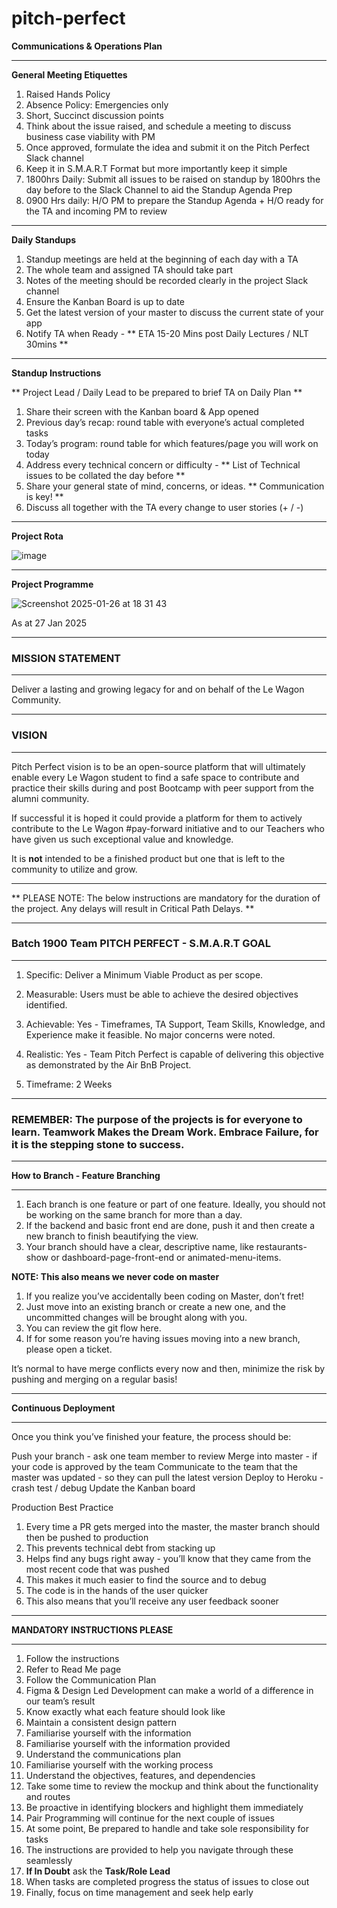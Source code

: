 # pitch-perfect

**Communications & Operations Plan**

**********************************************************************************************************************************************************************************************

**General Meeting Etiquettes**

1. Raised Hands Policy
2. Absence Policy: Emergencies only
3. Short, Succinct discussion points
4. Think about the issue raised, and schedule a meeting to discuss business case viability with PM 
5. Once approved, formulate the idea and submit it on the Pitch Perfect Slack channel
6. Keep it in S.M.A.R.T Format but more importantly keep it simple
7. 1800hrs Daily: Submit all issues to be raised on standup by 1800hrs the day before to the Slack Channel to aid the Standup Agenda Prep
8. 0900 Hrs daily: H/O PM to prepare the Standup Agenda + H/O ready for the TA and incoming PM to review 

**********************************************************************************************************************************************************************************************

**Daily Standups**

1. Standup meetings are held at the beginning of each day with a TA
2. The whole team and assigned TA should take part
3. Notes of the meeting should be recorded clearly in the project Slack channel
4. Ensure the Kanban Board is up to date
5. Get the latest version of your master to discuss the current state of your app
6. Notify TA when Ready - ** ETA 15-20 Mins post Daily Lectures / NLT 30mins **

**********************************************************************************************************************************************************************************************

**Standup Instructions**

** Project Lead / Daily Lead to be prepared to brief TA on Daily Plan **

1. Share their screen with the Kanban board & App opened
2. Previous day’s recap: round table with everyone’s actual completed tasks
3. Today’s program: round table for which features/page you will work on today
4. Address every technical concern or difficulty - ** List of Technical issues to be collated the day before **
5. Share your general state of mind, concerns, or ideas. ** Communication is key! **
6. Discuss all together with the TA every change to user stories (+ / -)

**********************************************************************************************************************************************************************************************

**Project Rota**

![image](https://github.com/user-attachments/assets/7000fa26-4f8b-4c51-8b9f-a954afda89b4)

**********************************************************************************************************************************************************************************************

**Project Programme**

![Screenshot 2025-01-26 at 18 31 43](https://github.com/user-attachments/assets/ef299f69-46f3-4db6-a5a4-17fb700eb66b)

As at 27 Jan 2025
**********************************************************************************************************************************************************************************************

### **MISSION STATEMENT** 

**********************************************************************************************************************************************************************************************

Deliver a lasting and growing legacy for and on behalf of the Le Wagon Community. 

**********************************************************************************************************************************************************************************************

### **VISION**

**********************************************************************************************************************************************************************************************

Pitch Perfect vision is to be an open-source platform that will ultimately enable every Le Wagon student to find a safe space to contribute and practice their skills during and post Bootcamp with peer support from the alumni community. 

If successful it is hoped it could provide a platform for them to actively contribute to the Le Wagon #pay-forward initiative and to our Teachers who have given us such exceptional value and knowledge.

It is **not** intended to be a finished product but one that is left to the community to utilize and grow.

**********************************************************************************************************************************************************************************************
** PLEASE NOTE: The below instructions are mandatory for the duration of the project. Any delays will result in Critical Path Delays. **
**********************************************************************************************************************************************************************************************

### **Batch 1900 Team PITCH PERFECT - S.M.A.R.T GOAL** 

**********************************************************************************************************************************************************************************************

1. Specific: Deliver a Minimum Viable Product as per scope. 

2. Measurable: Users must be able to achieve the desired objectives identified. 

3. Achievable: Yes - Timeframes, TA Support, Team Skills, Knowledge, and Experience make it feasible. No major concerns were noted. 

4. Realistic: Yes - Team Pitch Perfect is capable of delivering this objective as demonstrated by the Air BnB Project. 

5. Timeframe: 2 Weeks

**********************************************************************************************************************************************************************************************

### **REMEMBER: The purpose of the projects is for everyone to learn. Teamwork Makes the Dream Work. Embrace Failure, for it is the stepping stone to success.** 

**********************************************************************************************************************************************************************************************

**How to Branch - Feature Branching**

**********************************************************************************************************************************************************************************************

1. Each branch is one feature or part of one feature. Ideally, you should not be working on the same branch for more than a day. 
2. If the backend and basic front end are done, push it and then create a new branch to finish beautifying the view. 
3. Your branch should have a clear, descriptive name, like restaurants-show or dashboard-page-front-end or animated-menu-items.

**NOTE: This also means we never code on master**

1. If you realize you’ve accidentally been coding on Master, don’t fret! 
2. Just move into an existing branch or create a new one, and the uncommitted changes will be brought along with you. 
3. You can review the git flow here.
4. If for some reason you’re having issues moving into a new branch, please open a ticket.

It’s normal to have merge conflicts every now and then, minimize the risk by pushing and merging on a regular basis!

**********************************************************************************************************************************************************************************************

**Continuous Deployment**

**********************************************************************************************************************************************************************************************

Once you think you’ve finished your feature, the process should be:

Push your branch - ask one team member to review
Merge into master - if your code is approved by the team
Communicate to the team that the master was updated - so they can pull the latest version
Deploy to Heroku - crash test / debug
Update the Kanban board

Production Best Practice

1. Every time a PR gets merged into the master, the master branch should then be pushed to production
2. This prevents technical debt from stacking up
3. Helps find any bugs right away - you’ll know that they came from the most recent code that was pushed
4. This makes it much easier to find the source and to debug
5. The code is in the hands of the user quicker
6. This also means that you’ll receive any user feedback sooner

**********************************************************************************************************************************************************************************************

**MANDATORY INSTRUCTIONS PLEASE**

**********************************************************************************************************************************************************************************************

1. Follow the instructions
2. Refer to Read Me page
3. Follow the Communication Plan 
4. Figma & Design Led Development can make a world of a difference in our team’s result 
5. Know exactly what each feature should look like
6. Maintain a consistent design pattern
7. Familiarise yourself with the information 
8. Familiarise yourself with the information provided 
9. Understand the communications plan 
10. Familiarise yourself with the working process 
11. Understand the objectives, features, and dependencies
12. Take some time to review the mockup and think about the functionality and routes
13. Be proactive in identifying blockers and highlight them immediately
14. Pair Programming will continue for the next couple of issues
15. At some point, Be prepared to handle and take sole responsibility for tasks 
16. The instructions are provided to help you navigate through these seamlessly
17. **If In Doubt** ask the **Task/Role Lead**
18. When tasks are completed progress the status of issues to close out
19. Finally, focus on time management and seek help early

